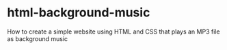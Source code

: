 # html-background-music
How to create a simple website using HTML and CSS that plays an MP3 file as background music
